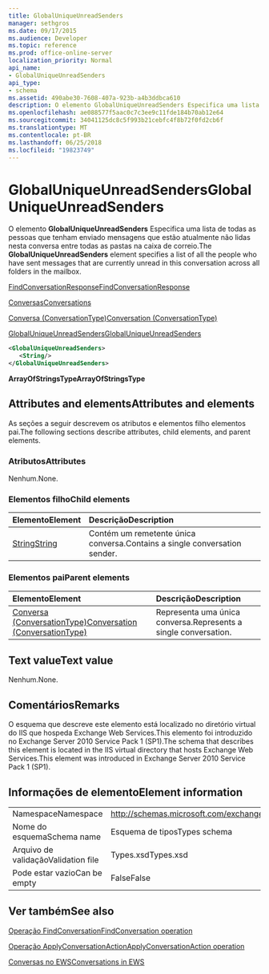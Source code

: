 ```yaml
---
title: GlobalUniqueUnreadSenders
manager: sethgros
ms.date: 09/17/2015
ms.audience: Developer
ms.topic: reference
ms.prod: office-online-server
localization_priority: Normal
api_name:
- GlobalUniqueUnreadSenders
api_type:
- schema
ms.assetid: 490abe30-7608-407a-923b-a4b3ddbca610
description: O elemento GlobalUniqueUnreadSenders Especifica uma lista de todas as pessoas que tenham enviado mensagens que estão atualmente não lidas nesta conversa entre todas as pastas na caixa de correio.
ms.openlocfilehash: ae088577f5aac0c7c3ee9c11fde184b70ab12e64
ms.sourcegitcommit: 34041125dc8c5f993b21cebfc4f8b72f0fd2cb6f
ms.translationtype: MT
ms.contentlocale: pt-BR
ms.lasthandoff: 06/25/2018
ms.locfileid: "19823749"
---
```

# <a name="globaluniqueunreadsenders"></a><span data-ttu-id="49fba-103">GlobalUniqueUnreadSenders</span><span class="sxs-lookup"><span data-stu-id="49fba-103">GlobalUniqueUnreadSenders</span></span>

<span data-ttu-id="49fba-104">O elemento **GlobalUniqueUnreadSenders** Especifica uma lista de todas as pessoas que tenham enviado mensagens que estão atualmente não lidas nesta conversa entre todas as pastas na caixa de correio.</span><span class="sxs-lookup"><span data-stu-id="49fba-104">The **GlobalUniqueUnreadSenders** element specifies a list of all the people who have sent messages that are currently unread in this conversation across all folders in the mailbox.</span></span> 
  
[<span data-ttu-id="49fba-105">FindConversationResponse</span><span class="sxs-lookup"><span data-stu-id="49fba-105">FindConversationResponse</span></span>](findconversationresponse.md)
  
[<span data-ttu-id="49fba-106">Conversas</span><span class="sxs-lookup"><span data-stu-id="49fba-106">Conversations</span></span>](conversations-ex15websvcsotherref.md)
  
[<span data-ttu-id="49fba-107">Conversa (ConversationType)</span><span class="sxs-lookup"><span data-stu-id="49fba-107">Conversation (ConversationType)</span></span>](conversation-conversationtype.md)
  
[<span data-ttu-id="49fba-108">GlobalUniqueUnreadSenders</span><span class="sxs-lookup"><span data-stu-id="49fba-108">GlobalUniqueUnreadSenders</span></span>](globaluniqueunreadsenders.md)
  
```XML
<GlobalUniqueUnreadSenders>
   <String/>
</GlobalUniqueUnreadSenders>
```

 <span data-ttu-id="49fba-109">**ArrayOfStringsType**</span><span class="sxs-lookup"><span data-stu-id="49fba-109">**ArrayOfStringsType**</span></span>
## <a name="attributes-and-elements"></a><span data-ttu-id="49fba-110">Attributes and elements</span><span class="sxs-lookup"><span data-stu-id="49fba-110">Attributes and elements</span></span>

<span data-ttu-id="49fba-111">As seções a seguir descrevem os atributos e elementos filho elementos pai.</span><span class="sxs-lookup"><span data-stu-id="49fba-111">The following sections describe attributes, child elements, and parent elements.</span></span>
  
### <a name="attributes"></a><span data-ttu-id="49fba-112">Atributos</span><span class="sxs-lookup"><span data-stu-id="49fba-112">Attributes</span></span>

<span data-ttu-id="49fba-113">Nenhum.</span><span class="sxs-lookup"><span data-stu-id="49fba-113">None.</span></span>
  
### <a name="child-elements"></a><span data-ttu-id="49fba-114">Elementos filho</span><span class="sxs-lookup"><span data-stu-id="49fba-114">Child elements</span></span>

|<span data-ttu-id="49fba-115">**Elemento**</span><span class="sxs-lookup"><span data-stu-id="49fba-115">**Element**</span></span>|<span data-ttu-id="49fba-116">**Descrição**</span><span class="sxs-lookup"><span data-stu-id="49fba-116">**Description**</span></span>|
|:-----|:-----|
|[<span data-ttu-id="49fba-117">String</span><span class="sxs-lookup"><span data-stu-id="49fba-117">String</span></span>](string.md) <br/> |<span data-ttu-id="49fba-118">Contém um remetente única conversa.</span><span class="sxs-lookup"><span data-stu-id="49fba-118">Contains a single conversation sender.</span></span>  <br/> |
   
### <a name="parent-elements"></a><span data-ttu-id="49fba-119">Elementos pai</span><span class="sxs-lookup"><span data-stu-id="49fba-119">Parent elements</span></span>

|<span data-ttu-id="49fba-120">**Elemento**</span><span class="sxs-lookup"><span data-stu-id="49fba-120">**Element**</span></span>|<span data-ttu-id="49fba-121">**Descrição**</span><span class="sxs-lookup"><span data-stu-id="49fba-121">**Description**</span></span>|
|:-----|:-----|
|[<span data-ttu-id="49fba-122">Conversa (ConversationType)</span><span class="sxs-lookup"><span data-stu-id="49fba-122">Conversation (ConversationType)</span></span>](conversation-conversationtype.md) <br/> |<span data-ttu-id="49fba-123">Representa uma única conversa.</span><span class="sxs-lookup"><span data-stu-id="49fba-123">Represents a single conversation.</span></span>  <br/> |
   
## <a name="text-value"></a><span data-ttu-id="49fba-124">Text value</span><span class="sxs-lookup"><span data-stu-id="49fba-124">Text value</span></span>

<span data-ttu-id="49fba-125">Nenhum.</span><span class="sxs-lookup"><span data-stu-id="49fba-125">None.</span></span>
  
## <a name="remarks"></a><span data-ttu-id="49fba-126">Comentários</span><span class="sxs-lookup"><span data-stu-id="49fba-126">Remarks</span></span>

<span data-ttu-id="49fba-127">O esquema que descreve este elemento está localizado no diretório virtual do IIS que hospeda Exchange Web Services.This elemento foi introduzido no Exchange Server 2010 Service Pack 1 (SP1).</span><span class="sxs-lookup"><span data-stu-id="49fba-127">The schema that describes this element is located in the IIS virtual directory that hosts Exchange Web Services.This element was introduced in Exchange Server 2010 Service Pack 1 (SP1).</span></span>
  
## <a name="element-information"></a><span data-ttu-id="49fba-128">Informações de elemento</span><span class="sxs-lookup"><span data-stu-id="49fba-128">Element information</span></span>

|||
|:-----|:-----|
|<span data-ttu-id="49fba-129">Namespace</span><span class="sxs-lookup"><span data-stu-id="49fba-129">Namespace</span></span>  <br/> |http://schemas.microsoft.com/exchange/services/2006/types  <br/> |
|<span data-ttu-id="49fba-130">Nome do esquema</span><span class="sxs-lookup"><span data-stu-id="49fba-130">Schema name</span></span>  <br/> |<span data-ttu-id="49fba-131">Esquema de tipos</span><span class="sxs-lookup"><span data-stu-id="49fba-131">Types schema</span></span>  <br/> |
|<span data-ttu-id="49fba-132">Arquivo de validação</span><span class="sxs-lookup"><span data-stu-id="49fba-132">Validation file</span></span>  <br/> |<span data-ttu-id="49fba-133">Types.xsd</span><span class="sxs-lookup"><span data-stu-id="49fba-133">Types.xsd</span></span>  <br/> |
|<span data-ttu-id="49fba-134">Pode estar vazio</span><span class="sxs-lookup"><span data-stu-id="49fba-134">Can be empty</span></span>  <br/> |<span data-ttu-id="49fba-135">False</span><span class="sxs-lookup"><span data-stu-id="49fba-135">False</span></span>  <br/> |
   
## <a name="see-also"></a><span data-ttu-id="49fba-136">Ver também</span><span class="sxs-lookup"><span data-stu-id="49fba-136">See also</span></span>



[<span data-ttu-id="49fba-137">Operação FindConversation</span><span class="sxs-lookup"><span data-stu-id="49fba-137">FindConversation operation</span></span>](findconversation-operation.md)
  
[<span data-ttu-id="49fba-138">Operação ApplyConversationAction</span><span class="sxs-lookup"><span data-stu-id="49fba-138">ApplyConversationAction operation</span></span>](applyconversationaction-operation.md)


[<span data-ttu-id="49fba-139">Conversas no EWS</span><span class="sxs-lookup"><span data-stu-id="49fba-139">Conversations in EWS</span></span>](http://msdn.microsoft.com/library/91e64629-db6c-4c94-9dcb-d386232e8467%28Office.15%29.aspx)

